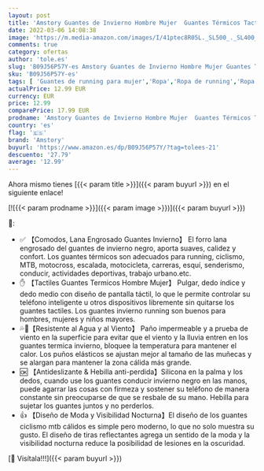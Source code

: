 ```yaml
---
layout: post
title: 'Amstory Guantes de Invierno Hombre Mujer  Guantes Térmicos Tactiles Nieve Negro Guantes Moto Ciclismo Invierno Frio Guantes Polares para Running BTT MTB Bicicleta Conduciendo Trekking Pescar'
date: 2022-03-06 14:08:38
image: 'https://m.media-amazon.com/images/I/41ptec8R05L._SL500_._SL400_.jpg'
comments: true
category: ofertas
author: 'tole.es'
slug: 'B09J56P57Y-es Amstory Guantes de Invierno Hombre Mujer Guantes Térmicos...'
sku: 'B09J56P57Y-es'
tags: [ 'Guantes de running para mujer','Ropa','Ropa de running','Ropa de running para mujer','Ropa específica deportiva','amstory','bicicleta', ]
actualPrice: 12.99 EUR
currency: EUR
price: 12.99
comparePrice: 17.99 EUR
prodname: 'Amstory Guantes de Invierno Hombre Mujer  Guantes Térmicos Tactiles Nieve Negro Guantes Moto Ciclismo Invierno Frio Guantes Polares para Running BTT MTB Bicicleta Conduciendo Trekking Pescar'
country: 'es'
flag: '🇪🇸'
brand: 'Amstory'
buyurl: 'https://www.amazon.es/dp/B09J56P57Y/?tag=tolees-21'
descuento: '27.79'
average: '12.99'
---
```


Ahora mismo tienes [{{< param title >}}]({{< param buyurl >}}) en el siguiente enlace!

[![{{< param prodname >}}]({{< param image >}})]({{< param buyurl >}})

🔎:

- ✅ 【Comodos, Lana Engrosado Guantes Invierno】 El forro lana engrosado del guantes de invierno negro, aporta suaves, calidez y confort. Los guantes térmicos son adecuados para running, ciclismo, MTB, motocross, escalada, motocicleta, carreras, esquí, senderismo, conducir, actividades deportivas, trabajo urbano.etc.
- ✋ 【Tactiles Guantes Termicos Hombre Mujer】 Pulgar, dedo índice y dedo medio con diseño de pantalla táctil, lo que le permite controlar su teléfono inteligente u otros dispositivos libremente sin quitarse los guantes tactiles. Los guantes invierno running son buenos para hombres, mujeres y niños mayores.
- 💦💨【Resistente al Agua y al Viento】 Paño impermeable y a prueba de viento en la superficie para evitar que el viento y la lluvia entren en los guantes termica invierno, bloquee la temperatura para mantener el calor. Los puños elásticos se ajustan mejor al tamaño de las muñecas y se alargan para mantener la zona cálida más grande.
- 🆗 【Antideslizante & Hebilla anti-perdida】Silicona en la palma y los dedos, cuando use los guantes conducir invierno negro en las manos, puede agarrar las cosas con firmeza y sostener su teléfono de manera constante sin preocuparse de que se resbale de su mano. Hebilla para sujetar los guantes juntos y no perderlos.
- 👍 【Diseño de Moda y Visibilidad Nocturna】El diseño de los guantes ciclismo mtb cálidos es simple pero moderno, lo que no solo muestra su gusto. El diseño de tiras reflectantes agrega un sentido de la moda y la visibilidad nocturna reduce la posibilidad de lesiones en la oscuridad.

[🛒 Visítala!!!]({{< param buyurl >}})
